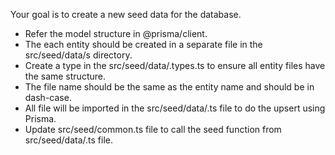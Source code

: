 Your goal is to create a new seed data for the database.

- Refer the model structure in @prisma/client.
- The each entity should be created in a separate file in the src/seed/data/<entity>s directory.
- Create a type in the src/seed/data/<entity>.types.ts to ensure all entity files have the same structure.
- The file name should be the same as the entity name and should be in dash-case.
- All file will be imported in the src/seed/data/<entity>.ts file to do the upsert using Prisma.
- Update src/seed/common.ts file to call the seed function from src/seed/data/<entity>.ts file.
